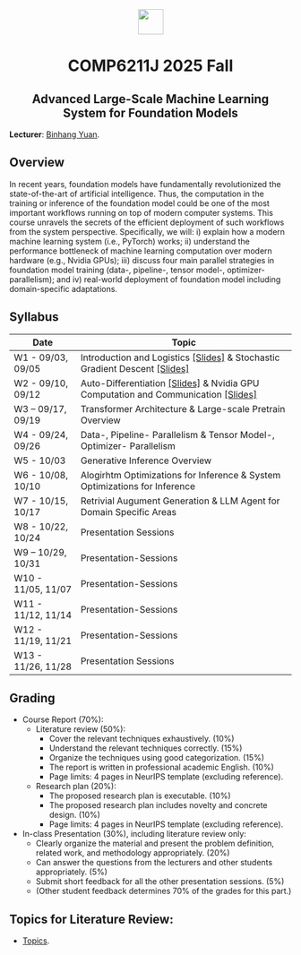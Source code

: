 <div style="text-align:center">
<a href="https://hkust.edu.hk/"><img src="https://hkust.edu.hk/sites/default/files/images/UST_L3.svg" height="45"></a>


# COMP6211J 2025 Fall

</div>

<h2 style="text-align: center;"> Advanced Large-Scale Machine Learning System for Foundation Models </h2>

**Lecturer**: [Binhang Yuan](https://binhangyuan.github.io/site/). 


## Overview

In recent years, foundation models have fundamentally revolutionized the state-of-the-art of artificial intelligence. Thus, the computation in the training or inference of the foundation model could be one of the most important workflows running on top of modern computer systems. This course unravels the secrets of the efficient deployment of such workflows from the system perspective. Specifically, we will: i) explain how a modern machine learning system (i.e., PyTorch) works; ii) understand the performance bottleneck of machine learning computation over modern hardware (e.g., Nvidia GPUs); iii) discuss four main parallel strategies in foundation model training (data-, pipeline-, tensor model-, optimizer- parallelism); and iv) real-world deployment of foundation model including domain-specific adaptations.


## Syllabus 

| Date | Topic |
|-----|------|
| W1 - 09/03, 09/05  | Introduction and Logistics [[Slides]](https://github.com/Relaxed-System-Lab/COMP6211J_Course_HKUST/blob/main/Lecture%201%20-%20Introduction%20and%20Logistics.pdf) & Stochastic Gradient Descent [[Slides]](https://github.com/Relaxed-System-Lab/COMP6211J_Course_HKUST/blob/main/Lecture%202%20-%20Stochastic%20Gradient%20Descent.pdf)|
| W2 - 09/10, 09/12  | Auto-Differentiation [[Slides]](https://github.com/Relaxed-System-Lab/COMP6211J_Course_HKUST/blob/main/Lecture%203%20-%20Automatic%20Differentiation.pdf) & Nvidia GPU Computation and Communication [[Slides]](https://github.com/Relaxed-System-Lab/COMP6211J_Course_HKUST/blob/main/Lecture%204%20-%20Nvidia%20GPU%20Computation%20and%20Communication.pdf)|
| W3 – 09/17, 09/19  | Transformer Architecture & Large-scale Pretrain Overview |
| W4 - 09/24, 09/26  | Data-, Pipeline- Parallelism & Tensor Model-, Optimizer- Parallelism |
| W5 - 10/03         | Generative Inference Overview |
| W6 - 10/08, 10/10  | Alogirhtm Optimizations for Inference & System Optimizations for Inference |
| W7 - 10/15, 10/17  | Retrivial Augument Generation & LLM Agent for Domain Specific Areas | 
| W8 - 10/22, 10/24  | Presentation Sessions |
| W9 – 10/29, 10/31  | Presentation-Sessions |
| W10 - 11/05, 11/07 | Presentation-Sessions |
| W11 - 11/12, 11/14 | Presentation-Sessions |
| W12 - 11/19, 11/21 | Presentation-Sessions |
| W13 - 11/26, 11/28 | Presentation Sessions |

## Grading

- Course Report (70%):
  - Literature review (50%):
    - Cover the relevant techniques exhaustively. (10%) 
    - Understand the relevant techniques correctly. (15%)
    - Organize the techniques using good categorization. (15%) 
    - The report is written in professional academic English. (10%)
    - Page limits: 4 pages in NeurIPS template (excluding reference). 
  - Research plan (20%):
    - The proposed research plan is executable. (10%)
    - The proposed research plan includes novelty and concrete design. (10%) 
    - Page limits: 4 pages in NeurIPS template (excluding reference).
- In-class Presentation (30%), including literature review only:  
  - Clearly organize the material and present the problem definition, related work, and methodology appropriately. (20%)
  - Can answer the questions from the lecturers and other students appropriately. (5%)
  - Submit short feedback for all the other presentation sessions. (5%) 
  - (Other student feedback determines 70% of the grades for this part.)

## Topics for Literature Review:

- [Topics](https://github.com/Relaxed-System-Lab/COMP6211J_Course_HKUST/blob/main/topics.md). 


